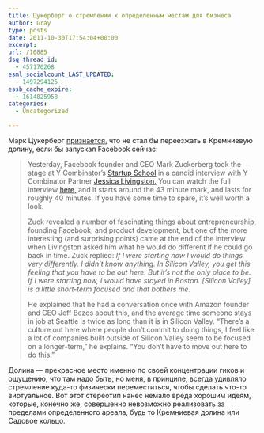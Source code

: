 ```yaml
---
title: Цукерберг о стремлении к определенным местам для бизнеса
author: Gray
type: posts
date: 2011-10-30T17:54:04+00:00
excerpt:
url: /10885
dsq_thread_id:
  - 457170268
esml_socialcount_LAST_UPDATED:
  - 1497294125
essb_cache_expire:
  - 1614825958
categories:
  - Uncategorized

---
```








Марк Цукерберг [признается][1], что не стал бы переезжать в Кремниевую долину, если бы запускал Facebook сейчас:

> Yesterday, Facebook founder and CEO Mark Zuckerberg took the stage at Y Combinator’s [Startup School][2] in a candid interview with Y Combinator Partner [Jessica Livingston.][3] You can watch the full interview [here,][4] and it starts around the 43 minute mark, and lasts for roughly 40 minutes. If you have some time to spare, it’s well worth a look.
> 
> Zuck revealed a number of fascinating things about entrepreneurship, founding Facebook, and product development, but one of the more interesting (and surprising points) came at the end of the interview when Livingston asked him what he would do different if he could go back in time. Zuck replied: _If I were starting now I would do things very differently. I didn’t know anything. In Silicon Valley, you get this feeling that you have to be out here. But it’s not the only place to be. If I were starting now, I would have stayed in Boston. [Silicon Valley] is a little short-term focused and that bothers me._
> 
> He explained that he had a conversation once with Amazon founder and CEO Jeff Bezos about this, and the average time someone stays in job at Seattle is twice as long than it is in Silicon Valley. “There’s a culture out here where people don’t commit to doing things, I feel like a lot of companies built outside of Silicon Valley seem to be focused on a longer-term,” he explains. “You don’t have to move out here to do this.”

Долина — прекрасное место именно по своей концентрации гиков и ощущению, что там надо быть, но меня, в принципе, всегда удивляло стремление куда-то физически переместиться, чтобы сделать что-то виртуальное. Вот этот стереотип нанес немало вреда хорошим идеям, которые, конечно же, совершенно невозможно реализовать за пределами определенного ареала, будь то Кремниевая долина или Садовое кольцо.

 [1]: http://feedproxy.google.com/~r/Techcrunch/~3/S2I7ncnfUkY/
 [2]: http://startupschool.org/
 [3]: http://www.crunchbase.com/person/jessica-livingston
 [4]: http://www.justin.tv/startupschool/b/298692604
